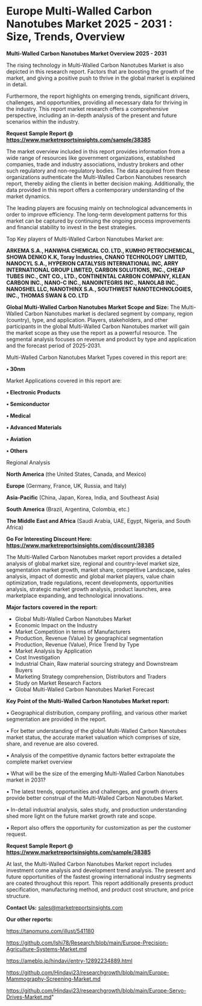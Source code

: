 # Europe Multi-Walled Carbon Nanotubes Market 2025 - 2031 : Size, Trends, Overview

<Strong> Multi-Walled Carbon Nanotubes Market Overview 2025 - 2031</strong>

The rising technology in Multi-Walled Carbon Nanotubes Market is also depicted in this research report. Factors that are boosting the growth of the market, and giving a positive push to thrive in the global market is explained in detail.

Furthermore, the report highlights on emerging trends, significant drivers, challenges, and opportunities, providing all necessary data for thriving in the industry. This report market research offers a comprehensive perspective, including an in-depth analysis of the present and future scenarios within the industry.

<strong>Request Sample Report @ <a href=https://www.marketreportsinsights.com/sample/38385>https://www.marketreportsinsights.com/sample/38385</a></strong>

The market overview included in this report provides information from a wide range of resources like government organizations, established companies, trade and industry associations, industry brokers and other such regulatory and non-regulatory bodies. The data acquired from these organizations authenticate the Multi-Walled Carbon Nanotubes research report, thereby aiding the clients in better decision making. Additionally, the data provided in this report offers a contemporary understanding of the market dynamics.

The leading players are focusing mainly on technological advancements in order to improve efficiency. The long-term development patterns for this market can be captured by continuing the ongoing process improvements and financial stability to invest in the best strategies.

Top Key players of Multi-Walled Carbon Nanotubes Market are:

<strong>ARKEMA S.A., HANWHA CHEMICAL CO. LTD., KUMHO PETROCHEMICAL, SHOWA DENKO K.K, Toray Industries, CNANO TECHNOLOGY LIMITED, NANOCYL S.A., HYPERION CATALYSIS INTERNATIONAL INC, ARRY INTERNATIONAL GROUP LIMITED, CARBON SOLUTIONS, INC., CHEAP TUBES INC., CNT CO., LTD., CONTINENTAL CARBON COMPANY, KLEAN CARBON INC., NANO-C INC., NANOINTEGRIS INC., NANOLAB INC., NANOSHEL LLC, NANOTHINX S.A., SOUTHWEST NANOTECHNOLOGIES, INC., THOMAS SWAN & CO. LTD</strong>

<strong><b>Global Multi-Walled Carbon Nanotubes Market Scope and Size:</b></strong>
The Multi-Walled Carbon Nanotubes market is declared segment by company, region (country), type, and application. Players, stakeholders, and other participants in the global Multi-Walled Carbon Nanotubes market will gain the market scope as they use the report as a powerful resource. The segmental analysis focuses on revenue and product by type and application and the forecast period of 2025-2031.

Multi-Walled Carbon Nanotubes Market Types covered in this report are:

<strong>•  30nm</strong>

Market Applications covered in this report are:

<strong>•  Electronic Products

•  Semiconductor

•  Medical

•  Advanced Materials

•  Aviation

•  Others</strong> 

Regional Analysis

<strong>North America</strong> (the United States, Canada, and Mexico)

<strong>Europe</strong> (Germany, France, UK, Russia, and Italy)

<strong>Asia-Pacific</strong> (China, Japan, Korea, India, and Southeast Asia)

<strong>South America</strong> (Brazil, Argentina, Colombia, etc.)

<strong>The Middle East and Africa</strong> (Saudi Arabia, UAE, Egypt, Nigeria, and South Africa)

<strong>Go For Interesting Discount Here: <a href=https://www.marketreportsinsights.com/discount/38385>https://www.marketreportsinsights.com/discount/38385</a></strong>

The Multi-Walled Carbon Nanotubes market report provides a detailed analysis of global market size, regional and country-level market size, segmentation market growth, market share, competitive Landscape, sales analysis, impact of domestic and global market players, value chain optimization, trade regulations, recent developments, opportunities analysis, strategic market growth analysis, product launches, area marketplace expanding, and technological innovations.

<strong><b>Major factors covered in the report:</b></strong>
<ul>
  <li>Global Multi-Walled Carbon Nanotubes Market </li>
  <li>Economic Impact on the Industry</li>
  <li>Market Competition in terms of Manufacturers</li>
  <li>Production, Revenue (Value) by geographical segmentation</li>
  <li>Production, Revenue (Value), Price Trend by Type</li>
  <li>Market Analysis by Application</li>
  <li>Cost Investigation</li>
  <li>Industrial Chain, Raw material sourcing strategy and Downstream Buyers</li>
  <li>Marketing Strategy comprehension, Distributors and Traders</li>
  <li>Study on Market Research Factors</li>
  <li>Global Multi-Walled Carbon Nanotubes Market Forecast</li>
</ul>

<strong><b>Key Point of the Multi-Walled Carbon Nanotubes Market report:</b></strong>

• Geographical distribution, company profiling, and various other market segmentation are provided in the report.

• For better understanding of the global Multi-Walled Carbon Nanotubes market status, the accurate market valuation which comprises of size, share, and revenue are also covered.

• Analysis of the competitive dynamic factors better extrapolate the complete market overview

• What will be the size of the emerging Multi-Walled Carbon Nanotubes market in 2031?

• The latest trends, opportunities and challenges, and growth drivers provide better construal of the Multi-Walled Carbon Nanotubes Market.

• In-detail industrial analysis, sales study, and production understanding shed more light on the future market growth rate and scope.

• Report also offers the opportunity for customization as per the customer request.

<strong>Request Sample Report @ <a href=https://www.marketreportsinsights.com/sample/38385>https://www.marketreportsinsights.com/sample/38385</a></strong>

At last, the Multi-Walled Carbon Nanotubes Market report includes investment come analysis and development trend analysis. The present and future opportunities of the fastest growing international industry segments are coated throughout this report. This report additionally presents product specification, manufacturing method, and product cost structure, and price structure.

<strong>Contact Us:</strong>
sales@marketreportsinsights.com

<strong>Our other reports:</strong>

<a href=https://tanomuno.com/illust/541180>https://tanomuno.com/illust/541180</a>

<a href=https://github.com/Ishi78/Research/blob/main/Europe-Precision-Agriculture-Systems-Market.md>https://github.com/Ishi78/Research/blob/main/Europe-Precision-Agriculture-Systems-Market.md</a>

<a href=https://ameblo.jp/hindavi/entry-12892234889.html>https://ameblo.jp/hindavi/entry-12892234889.html</a>

<a href=https://github.com/Hindavi23/researchgrowth/blob/main/Europe-Mammography-Screening-Market.md>https://github.com/Hindavi23/researchgrowth/blob/main/Europe-Mammography-Screening-Market.md</a>

<a href=https://github.com/Hindavi23/researchgrowth/blob/main/Europe-Servo-Drives-Market.md>https://github.com/Hindavi23/researchgrowth/blob/main/Europe-Servo-Drives-Market.md</a>"
